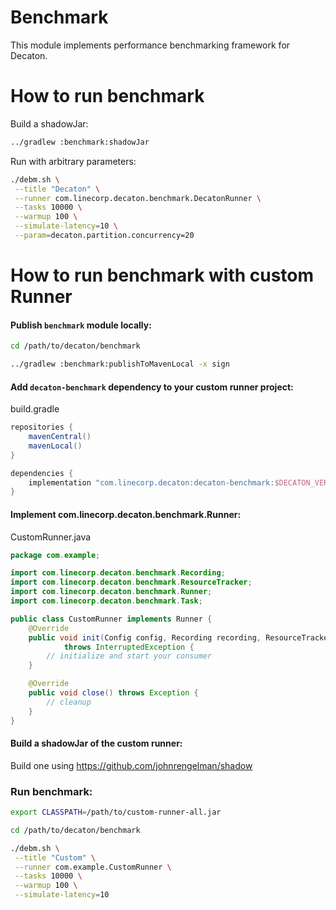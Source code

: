 Benchmark
=========

This module implements performance benchmarking framework for Decaton.

How to run benchmark
====================

Build a shadowJar:
```sh
../gradlew :benchmark:shadowJar
```

Run with arbitrary parameters:
```sh
./debm.sh \
 --title "Decaton" \
 --runner com.linecorp.decaton.benchmark.DecatonRunner \
 --tasks 10000 \
 --warmup 100 \
 --simulate-latency=10 \
 --param=decaton.partition.concurrency=20 
```

How to run benchmark with custom Runner
=======================================

#### Publish `benchmark` module locally:

```sh
cd /path/to/decaton/benchmark

../gradlew :benchmark:publishToMavenLocal -x sign
```

#### Add `decaton-benchmark` dependency to your custom runner project:

build.gradle

```groovy
repositories {
    mavenCentral()
    mavenLocal()
}

dependencies {
    implementation "com.linecorp.decaton:decaton-benchmark:$DECATON_VERSION"
}
```

#### Implement com.linecorp.decaton.benchmark.Runner:

CustomRunner.java

```java
package com.example;

import com.linecorp.decaton.benchmark.Recording;
import com.linecorp.decaton.benchmark.ResourceTracker;
import com.linecorp.decaton.benchmark.Runner;
import com.linecorp.decaton.benchmark.Task;

public class CustomRunner implements Runner {
    @Override
    public void init(Config config, Recording recording, ResourceTracker resourceTracker)
            throws InterruptedException {
        // initialize and start your consumer
    }

    @Override
    public void close() throws Exception {
        // cleanup
    }
}
```

#### Build a shadowJar of the custom runner:

Build one using https://github.com/johnrengelman/shadow

### Run benchmark:

```sh
export CLASSPATH=/path/to/custom-runner-all.jar

cd /path/to/decaton/benchmark

./debm.sh \
 --title "Custom" \
 --runner com.example.CustomRunner \
 --tasks 10000 \
 --warmup 100 \
 --simulate-latency=10 
```
